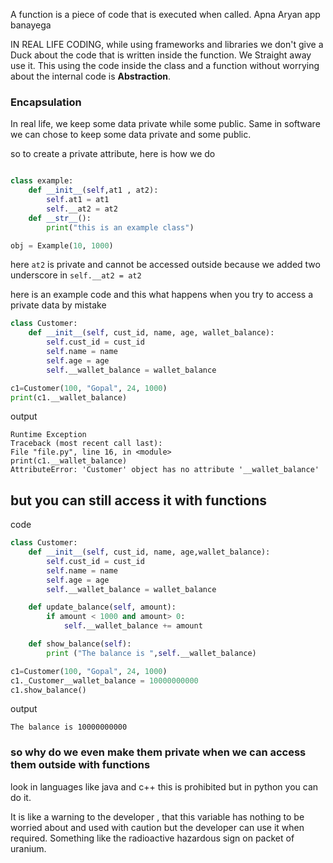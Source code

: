 A function is a piece of code that is executed when called.  Apna Aryan app banayega  

IN REAL LIFE CODING, while using frameworks and libraries we don't give a Duck about the code that is written inside the function. We Straight away use it. This using the code inside the class and a function without worrying about the internal code is **Abstraction**.

### Encapsulation 

In real life, we keep some data private while some public. Same in software we can chose to keep some data private and some public. 

so to create a private attribute, here is how we do

```python 

class example:
	def __init__(self,at1 , at2):
		self.at1 = at1 
		self.__at2 = at2 
	def __str__():
		print("this is an example class")

obj = Example(10, 1000)

```


here `at2` is private and cannot be accessed outside because we added two underscore in `self.__at2 = at2` 

here is an example code and this what happens when you try to access a private data by mistake

```python 
class Customer:
    def __init__(self, cust_id, name, age, wallet_balance):
        self.cust_id = cust_id
        self.name = name
        self.age = age
        self.__wallet_balance = wallet_balance

c1=Customer(100, "Gopal", 24, 1000)
print(c1.__wallet_balance)

```

output 

```
Runtime Exception  
Traceback (most recent call last):  
File "file.py", line 16, in <module>  
print(c1.__wallet_balance)  
AttributeError: 'Customer' object has no attribute '__wallet_balance'
```

## but you can still access it with functions 

code 

```python 
class Customer:
    def __init__(self, cust_id, name, age,wallet_balance):
        self.cust_id = cust_id
        self.name = name
        self.age = age
        self.__wallet_balance = wallet_balance

    def update_balance(self, amount):
        if amount < 1000 and amount> 0:
            self.__wallet_balance += amount

    def show_balance(self):
        print ("The balance is ",self.__wallet_balance)

c1=Customer(100, "Gopal", 24, 1000)
c1._Customer__wallet_balance = 10000000000
c1.show_balance()

```

output 

```
The balance is 10000000000
```

### so why do we even make them private when we can access them outside with functions 

look in languages like java and c++ this is prohibited but in python you can do it.

It is like a warning to the developer , that this variable has nothing to be worried about and used with caution but the developer can use it when required. Something like the radioactive hazardous sign on packet of uranium.
